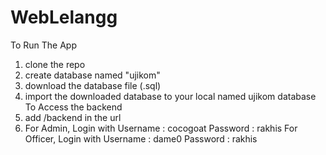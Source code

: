 # WebLelangg
 To Run The App
1. clone the repo
2. create database named "ujikom"
3. download the database file (.sql)
4. import the downloaded database to your local named ujikom database
 To Access the backend
1. add /backend in the url
2. For Admin, Login with
   Username : cocogoat
   Password : rakhis
   For Officer, Login with
   Username : dame0
   Password : rakhis
